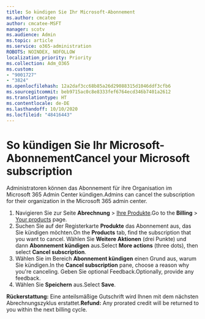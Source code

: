 ```yaml
---
title: So kündigen Sie Ihr Microsoft-Abonnement
ms.author: cmcatee
author: cmcatee-MSFT
manager: scotv
ms.audience: Admin
ms.topic: article
ms.service: o365-administration
ROBOTS: NOINDEX, NOFOLLOW
localization_priority: Priority
ms.collection: Adm_O365
ms.custom:
- "9001727"
- "3824"
ms.openlocfilehash: 12a2daf3cc68b85a26d29088315d1046ddf3cfb6
ms.sourcegitcommit: beb9715ac0c8e8333fef6764ecd346b7401a2612
ms.translationtype: HT
ms.contentlocale: de-DE
ms.lasthandoff: 10/10/2020
ms.locfileid: "48416443"
---
```

# <a name="cancel-your-microsoft-subscription"></a><span data-ttu-id="2fea0-102">So kündigen Sie Ihr Microsoft-Abonnement</span><span class="sxs-lookup"><span data-stu-id="2fea0-102">Cancel your Microsoft subscription</span></span>

<span data-ttu-id="2fea0-103">Administratoren können das Abonnement für ihre Organisation im Microsoft 365 Admin Center kündigen.</span><span class="sxs-lookup"><span data-stu-id="2fea0-103">Admins can cancel the subscription for their organization in the Microsoft 365 admin center.</span></span>

1. <span data-ttu-id="2fea0-104">Navigieren Sie zur Seite **Abrechnung** \> [Ihre Produkte](https://go.microsoft.com/fwlink/p/?linkid=842054).</span><span class="sxs-lookup"><span data-stu-id="2fea0-104">Go to the **Billing** \> [Your products](https://go.microsoft.com/fwlink/p/?linkid=842054) page.</span></span>
2. <span data-ttu-id="2fea0-105">Suchen Sie auf der Registerkarte **Produkte** das Abonnement aus, das Sie kündigen möchten.</span><span class="sxs-lookup"><span data-stu-id="2fea0-105">On the **Products** tab, find the subscription that you want to cancel.</span></span> <span data-ttu-id="2fea0-106">Wählen Sie **Weitere Aktionen** (drei Punkte) und dann **Abonnement kündigen** aus.</span><span class="sxs-lookup"><span data-stu-id="2fea0-106">Select **More actions** (three dots), then select **Cancel subscription**.</span></span>
3. <span data-ttu-id="2fea0-107">Wählen Sie im Bereich **Abonnement kündigen** einen Grund aus, warum Sie kündigen.</span><span class="sxs-lookup"><span data-stu-id="2fea0-107">In the **Cancel subscription** pane, choose a reason why you're canceling.</span></span> <span data-ttu-id="2fea0-108">Geben Sie optional Feedback.</span><span class="sxs-lookup"><span data-stu-id="2fea0-108">Optionally, provide any feedback.</span></span>
4. <span data-ttu-id="2fea0-109">Wählen Sie **Speichern** aus.</span><span class="sxs-lookup"><span data-stu-id="2fea0-109">Select **Save**.</span></span>

<span data-ttu-id="2fea0-110">**Rückerstattung:** Eine anteilsmäßige Gutschrift wird Ihnen mit dem nächsten Abrechnungszyklus erstattet.</span><span class="sxs-lookup"><span data-stu-id="2fea0-110">**Refund:** Any prorated credit will be returned to you within the next billing cycle.</span></span>